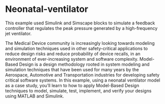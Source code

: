 # Neonatal-ventilator
This example used Simulink and Simscape blocks to simulate a feedback controller that regulates the peak pressure generated by a high-frequency jet ventilator.


The Medical Device community is increasingly looking towards modeling and simulation techniques used in other safety-critical applications to reduce design risks and reduce
probability of device recalls, in an environment of ever-increasing system and software complexity.    Model-Based Design is a design methodology rooted in system modeling and
simulation techniques that have been used for many years by the Aerospace, Automotive and Transportation industries for developing safety critical software systems.
In this example, using a neonatal ventilator model as a case study, you’ll learn to how to apply Model-Based Design techniques to model, simulate, test, implement, and verify your
designs using MATLAB and Simulink.
